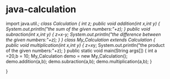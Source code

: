 # java-calculation
import java.util.*;
class Calculation {
  int z;
  public void addition(int x,int y) {
    System.out.println("the sum of the given  numbers:"+z);
  }
  public void subraction(int x,int y) {
    z=x-y;
    System.out.println("the difference between the given numbers:"+z);
  }
}
class My_Calculation extends Calculation {
  public void multiplication(int x,int y) {
    z=x*y;
    System.out.println("the product of the given numbers:"+z);
  }
  public static void main(String args[]) {
    int a =20,b = 10;
    My_Calculation demo = new My_Calculation();
    demo.addition(a,b);
    demo.subraction(a,b);
    demo.multiplication(a,b);
  }
  
}
